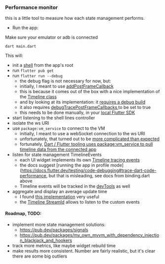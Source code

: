 ### Performance monitor

this is a little tool to measure how each state management performs.

- Run the app:

Make sure your emulator or adb is connected

```shell
dart main.dart
```

This will:
- init a [shell](https://github.com/tekartik/process_run.dart/blob/master/packages/process_run/doc/shell.md) from the app's root
- run `flutter pub get`
- run `flutter run --debug`
  - the debug flag is not necessary for now, but:
  - initially, I meant to use [addPostFrameCallback ](https://api.flutter.dev/flutter/scheduler/SchedulerBinding/addPostFrameCallback.html)
  - this is because it comes out of the box with a nice implementation of the [Timeline class](https://api.dart.dev/dart-developer/Timeline-class.html)
  - and by looking at its implementation: it [requires a debug build](https://github.com/flutter/flutter/blob/c6260a86f662c72c13cb3ee26ffad89642afd32b/packages/flutter/lib/src/scheduler/binding.dart#L789C1-L794C77)
  - it also requires [debugTracePostFrameCallbacks ](https://api.flutter.dev/flutter/scheduler/debugTracePostFrameCallbacks.html) to be set to true
  - this needs to be done manually, in your [local Flutter SDK](https://github.com/flutter/flutter/blob/a0ba2decab156c88708c4261d40660ab8f60da5f/packages/flutter/lib/src/scheduler/debug.dart#L70)
- start listening to the shell lines controller
- isolate the ws URI
- use `package:vm_service` to connect to the VM
  - initially, I meant to use a webSocket connection to the ws URI
  - unfortunately, that turned out to be [more complicated than expected](https://github.com/flutter/devtools/issues/8566)
  - fortunately, [Dart / Flutter tooling uses package:vm_service to pull timeline data from the connected app](https://github.com/flutter/devtools/issues/8566#issuecomment-2504788133) 
- listen for state management TimelineEvents
  - each UI widget implements its own [Timeline tracing events](https://api.dart.dev/dart-developer/Timeline-class.html)
  - the docs suggest [running the app in profile mode](https://docs.flutter.dev/testing/code-debugging#trace-dart-code-performance, but that is misleading, see docs from binding.dart above
  - Timeline events will be tracked in the [devTools](https://docs.flutter.dev/tools/devtools/performance#timeline-events-tab) as well
- aggregate and display an average update time
  - I found [this implementation](https://github.com/dart-lang/sdk/blob/main/pkg/vm_service/example/vm_service_tester.dart) very useful
  - the [Timeline StreamId](https://github.com/dart-lang/sdk/blob/5430e686807911940bf2412e65def9567f69c7d3/pkg/vm_service/lib/src/vm_service.dart#L1829) allows to listen to the custom events

#### Roadmap, TODO:
- implement more state management solutions:
  - https://pub.dev/packages/signals
  - https://pub.dev/packages/my_own_mvvm_with_dependency_injection_blackjack_and_hookers
- track more metrics, like maybe widget rebuild time
- make results more consistent. Number are fairly realistic, but it's clear there are some big outliers